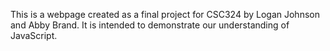 This is a webpage created as a final project for CSC324 by Logan Johnson and Abby Brand. It is intended to demonstrate our understanding of JavaScript.
